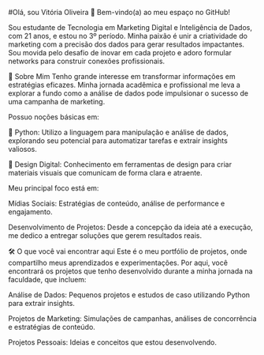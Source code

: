 

#Olá, sou Vitória Oliveira 👋
Bem-vindo(a) ao meu espaço no GitHub!

Sou estudante de Tecnologia em Marketing Digital e Inteligência de Dados, com 21 anos, e estou no 3º período. Minha paixão é unir a criatividade do marketing com a precisão dos dados para gerar resultados impactantes. Sou movida pelo desafio de inovar em cada projeto e adoro formular networks para construir conexões profissionais.

🎯 Sobre Mim
Tenho grande interesse em transformar informações em estratégias eficazes. Minha jornada acadêmica e profissional me leva a explorar a fundo como a análise de dados pode impulsionar o sucesso de uma campanha de marketing.

Possuo noções básicas em:

🐍 Python: Utilizo a linguagem para manipulação e análise de dados, explorando seu potencial para automatizar tarefas e extrair insights valiosos.

🎨 Design Digital: Conhecimento em ferramentas de design para criar materiais visuais que comunicam de forma clara e atraente.

Meu principal foco está em:

Mídias Sociais: Estratégias de conteúdo, análise de performance e engajamento.

Desenvolvimento de Projetos: Desde a concepção da ideia até a execução, me dedico a entregar soluções que gerem resultados reais.

🛠️ O que você vai encontrar aqui
Este é o meu portfólio de projetos, onde compartilho meus aprendizados e experimentações. Por aqui, você encontrará os projetos que tenho desenvolvido durante a minha jornada na faculdade, que incluem:

Análise de Dados: Pequenos projetos e estudos de caso utilizando Python para extrair insights.

Projetos de Marketing: Simulações de campanhas, análises de concorrência e estratégias de conteúdo.

Projetos Pessoais: Ideias e conceitos que estou desenvolvendo.
